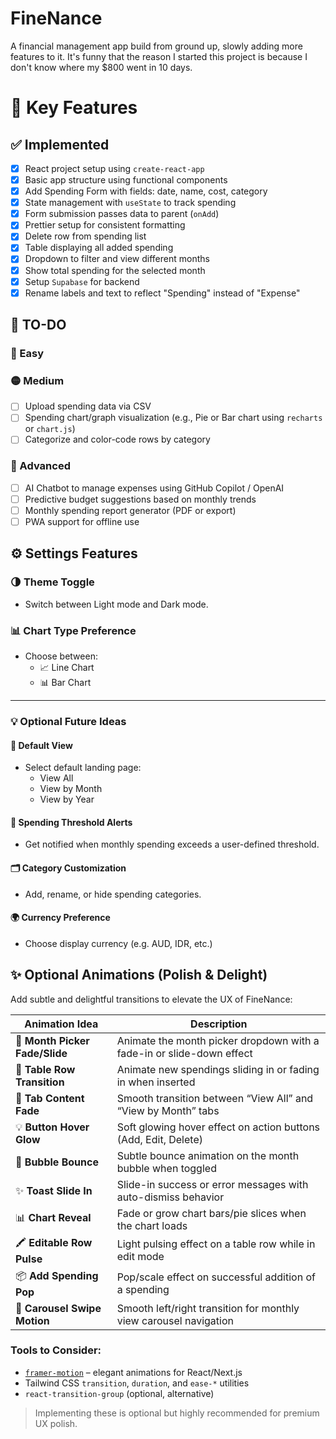 # FineNance
A financial management app build from ground up, slowly adding more features to it.
It's funny that the reason I started this project is because I don't know where my $800 went in 10 days.

# 🧾 Key Features

## ✅ Implemented
- [x] React project setup using `create-react-app`
- [x] Basic app structure using functional components
- [x] Add Spending Form with fields: date, name, cost, category
- [x] State management with `useState` to track spending
- [x] Form submission passes data to parent (`onAdd`)
- [x] Prettier setup for consistent formatting
- [x] Delete row from spending list  
- [x] Table displaying all added spending  
- [x] Dropdown to filter and view different months  
- [x] Show total spending for the selected month  
- [x] Setup `Supabase` for backend
- [x] Rename labels and text to reflect "Spending" instead of "Expense"  

## 🔧 TO-DO

### 🔹 Easy

### 🟡 Medium
- [ ] Upload spending data via CSV  
- [ ] Spending chart/graph visualization (e.g., Pie or Bar chart using `recharts` or `chart.js`)  
- [ ] Categorize and color-code rows by category

### 🔴 Advanced
- [ ] AI Chatbot to manage expenses using GitHub Copilot / OpenAI  
- [ ] Predictive budget suggestions based on monthly trends  
- [ ] Monthly spending report generator (PDF or export)  
- [ ] PWA support for offline use  

## ⚙️ Settings Features

### 🌗 Theme Toggle
- Switch between Light mode and Dark mode.

### 📊 Chart Type Preference
- Choose between:
  - 📈 Line Chart
  - 📊 Bar Chart

---

### 💡 Optional Future Ideas

#### 📅 Default View
- Select default landing page:
  - View All
  - View by Month
  - View by Year

#### 🔔 Spending Threshold Alerts
- Get notified when monthly spending exceeds a user-defined threshold.

#### 🗂 Category Customization
- Add, rename, or hide spending categories.

#### 🌍 Currency Preference
- Choose display currency (e.g. AUD, IDR, etc.)


## ✨ Optional Animations (Polish & Delight)

Add subtle and delightful transitions to elevate the UX of FineNance:

| Animation Idea              | Description                                                                 |
|-----------------------------|-----------------------------------------------------------------------------|
| 🎯 **Month Picker Fade/Slide**  | Animate the month picker dropdown with a fade-in or slide-down effect        |
| 🚀 **Table Row Transition**     | Animate new spendings sliding in or fading in when inserted                  |
| 🔄 **Tab Content Fade**        | Smooth transition between “View All” and “View by Month” tabs                |
| 💡 **Button Hover Glow**       | Soft glowing hover effect on action buttons (Add, Edit, Delete)              |
| 📆 **Bubble Bounce**           | Subtle bounce animation on the month bubble when toggled                     |
| ✨ **Toast Slide In**          | Slide-in success or error messages with auto-dismiss behavior                |
| 📊 **Chart Reveal**            | Fade or grow chart bars/pie slices when the chart loads                      |
| 🖍 **Editable Row Pulse**      | Light pulsing effect on a table row while in edit mode                       |
| 📦 **Add Spending Pop**        | Pop/scale effect on successful addition of a spending                        |
| 🎠 **Carousel Swipe Motion**   | Smooth left/right transition for monthly view carousel navigation            |

### Tools to Consider:
- [`framer-motion`](https://www.framer.com/motion/) – elegant animations for React/Next.js
- Tailwind CSS `transition`, `duration`, and `ease-*` utilities
- `react-transition-group` (optional, alternative)

> Implementing these is optional but highly recommended for premium UX polish.
